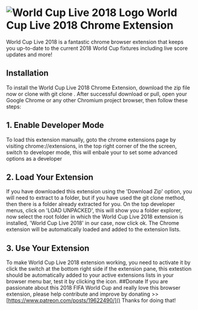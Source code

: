 # <img src="https://i.imgur.com/Mf0bJtu.png" alt="World Cup Live 2018 Logo" /> World Cup Live 2018 Chrome Extension
World Cup Live 2018 is a fantastic chrome browser extension that keeps you up-to-date to the current 2018 World Cup fixtures including live score updates and more!

## Installation
To install the World Cup Live 2018 Chrome Extension, download the zip file now or clone with git clone . After successful download or pull, open your Google Chrome or any other Chromium project browser, then follow these steps:

## 1. Enable Developer Mode
To load this extension manually, goto the chrome extensions page by visiting chrome://extensions, in the top right corner of the the screen, switch to developer mode, this will enbale your to set some advanced options as a developer
## 2. Load Your Extension
If you have downloaded this extension using the 'Download Zip' option, you will need to extract to a folder, but if you have used the git clone method, then there is a folder already extracted for you. On the top developer menus, click on 'LOAD UNPACKED', this will show you a folder explorer, now select the root folder in which the World Cup Live 2018 extension is installed, 'World Cup Live 2018' in our case, now click ok. The Chrome extension will be automatically loaded and added to the extension lists.
## 3. Use Your Extension
To make World Cup Live 2018 extension working, you need to activate it by click the switch at the bottom right side if the extension pane, this extestion should be automatically added to your active extensions lists in your browser menu bar, test it by clicking the icon.
##Donate
If you are passionate about this 2018 FIFA World Cup and really love this browser extension, please help contribute and improve by donating >> [https://www.patreon.com/posts/19622490/]()
Thanks for doing that!